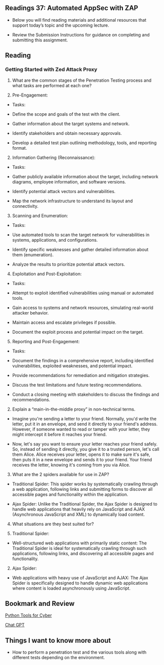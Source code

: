 ## Readings 37: Automated AppSec with ZAP

- Below you will find reading materials and additional resources that support today’s topic and the upcoming lecture.

- Review the Submission Instructions for guidance on completing and submitting this assignment.

## Reading

### Getting Started with Zed Attack Proxy

1) What are the common stages of the Penetration Testing process and what tasks are performed at each one?

1) Pre-Engagement:
- Tasks:

- Define the scope and goals of the test with the client.
- Gather information about the target systems and network.
- Identify stakeholders and obtain necessary approvals.
- Develop a detailed test plan outlining methodology, tools, and reporting format.

2) Information Gathering (Reconnaissance):
- Tasks:

- Gather publicly available information about the target, including network diagrams, employee information, and software versions.
- Identify potential attack vectors and vulnerabilities.
- Map the network infrastructure to understand its layout and connectivity.

3) Scanning and Enumeration:
- Tasks:

- Use automated tools to scan the target network for vulnerabilities in systems, applications, and configurations.
- Identify specific weaknesses and gather detailed information about them (enumeration).
- Analyze the results to prioritize potential attack vectors.

4) Exploitation and Post-Exploitation:
- Tasks:

- Attempt to exploit identified vulnerabilities using manual or automated tools.
- Gain access to systems and network resources, simulating real-world attacker behavior.
- Maintain access and escalate privileges if possible.
- Document the exploit process and potential impact on the target.

5) Reporting and Post-Engagement:
- Tasks:

- Document the findings in a comprehensive report, including identified vulnerabilities, exploited weaknesses, and potential impact.
- Provide recommendations for remediation and mitigation strategies.
- Discuss the test limitations and future testing recommendations.
- Conduct a closing meeting with stakeholders to discuss the findings and recommendations.


2) Explain a “main-in-the-middle proxy” in non-technical terms.

- Imagine you're sending a letter to your friend. Normally, you'd write the letter, put it in an envelope, and send it directly to your friend's address. However, if someone wanted to read or tamper with your letter, they might intercept it before it reaches your friend.

- Now, let's say you want to ensure your letter reaches your friend safely. So, instead of sending it directly, you give it to a trusted person, let's call them Alice. Alice receives your letter, opens it to make sure it's safe, then puts it in a new envelope and sends it to your friend. Your friend receives the letter, knowing it's coming from you via Alice.

3) What are the 2 spiders available for use in ZAP?

- Traditional Spider: This spider works by systematically crawling through a web application, following links and submitting forms to discover all accessible pages and functionality within the application.

- Ajax Spider: Unlike the Traditional Spider, the Ajax Spider is designed to handle web applications that heavily rely on JavaScript and AJAX (Asynchronous JavaScript and XML) to dynamically load content.

4) What situations are they best suited for?

1) Traditional Spider:

- Well-structured web applications with primarily static content: The Traditional Spider is ideal for systematically crawling through such applications, following links, and discovering all accessible pages and functionality.

2) Ajax Spider:

- Web applications with heavy use of JavaScript and AJAX: The Ajax Spider is specifically designed to handle dynamic web applications where content is loaded asynchronously using JavaScript.


## Bookmark and Review

[Python Tools for Cyber](https://hackersonlineclub.com/python-tools/)

[Chat GPT](https://chat.openai.com/share/13d79e6f-f147-465c-a2d4-088b26814cf7) 

## Things I want to know more about 

- How to perform a penetration test and the various tools along with different tests depending on the environment.

